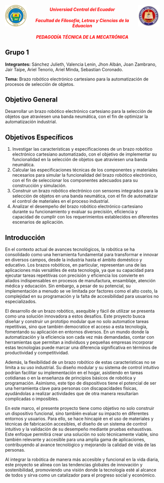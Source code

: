 <img src="https://github.com/Johanker11/Proyecto-tecnologico-UCE-/blob/549f47d37fcd483a36566e6ae948e222ed73342e/Imagenes/descarga%20(1).jpg" width = 70 height = 70 align =  right figclass= margin-caption >  <img src="https://github.com/Johanker11/Proyecto-tecnologico-UCE-/blob/549f47d37fcd483a36566e6ae948e222ed73342e/Imagenes/descarga.jpg" 
width = 70 height =70 align = left figclass= margin-caption >

#### <center> <span style='color:red'>  *Universiad Central del Ecuador* </span>
#### <center> <span style='color:red'>  *Facultad de Filosofia, Letras y Ciencias de la Eduacion* </span>
#### <center> <span style='color:red'>  *PEDAGODÍA TÉCNICA DE LA MECATRÓNICA* </span>


##   <span style="color: black;">Grupo 1</span>   

**Integrantes:** Sánchez Julieth, Valencia Lenin, Jhon Albán, Joan Zambrano, Jair Taípe, Ariel Tenorio, Ariel Minda, Sebastian Coronado.  

**Tema:** Brazo robótico electrónico cartesiano para la automatización de procesos de selección de objetos.  

##   <span style="color: black;">Objetivo General</span>
Desarrollar un brazo robótico electrónico cartesiano para la selección de objetos que atraviesen una banda neumática, con el fin de optimizar la automatización industrial.  

##  <span style="color: black;">Objetivos Específicos</span> 
1. Investigar las características y especificaciones de un brazo robótico electrónico cartesiano automatizado, con el objetivo de implementar su funcionalidad en la selección de objetos que atraviesen una banda neumática.  
2. Calcular las especificaciones técnicas de los componentes y materiales necesarios para simular la funcionalidad del brazo robótico electrónico, con el fin de seleccionar los componentes adecuados para su construcción y simulación.  
3. Construir un brazo robótico electrónico con sensores integrados para la selección de objetos en una banda neumática, con el fin de automatizar el control de materiales en el proceso industrial.  
4. Analizar el desempeño del brazo robótico electrónico cartesiano durante su funcionamiento y evaluar su precisión, eficiencia y capacidad de cumplir con los requerimientos establecidos en diferentes escenarios de aplicación.  

##  <span style="color: black;">Introducción</span> 
En el contexto actual de avances tecnológicos, la robótica se ha consolidado como una herramienta fundamental para transformar e innovar en diversos campos, desde la industria hasta el ámbito doméstico y educativo. Los brazos robóticos, en particular, representan una de las aplicaciones más versátiles de esta tecnología, ya que su capacidad para ejecutar tareas repetitivas con precisión y eficiencia los convierte en aliados indispensables en procesos de manufactura, ensamblaje, atención médica y educación. Sin embargo, a pesar de su potencial, su implementación a menudo se ve limitada por factores como el alto costo, la complejidad en su programación y la falta de accesibilidad para usuarios no especializados.  

El desarrollo de un brazo robótico, asequible y fácil de utilizar se presenta como una solución innovadora a estos desafíos. Este proyecto busca diseñar y construir un prototipo modular que no solo automatice tareas repetitivas, sino que también democratice el acceso a esta tecnología, fomentando su aplicación en entornos diversos. En un mundo donde la automatización y la eficiencia son cada vez más demandadas, contar con herramientas que permitan a individuos y pequeñas empresas incorporar estas tecnologías puede marcar una diferencia significativa en términos de productividad y competitividad.  

Además, la flexibilidad de un brazo robótico de estas características no se limita a su uso industrial. Su diseño modular y su sistema de control intuitivo podrían facilitar su implementación en el hogar, asistiendo en tareas cotidianas o en la enseñanza de principios básicos de robótica y programación. Asimismo, este tipo de dispositivos tiene el potencial de ser una herramienta clave para personas con discapacidades físicas, ayudándolas a realizar actividades que de otra manera resultarían complicadas o imposibles.  

En este marco, el presente proyecto tiene como objetivo no solo construir un dispositivo funcional, sino también evaluar su impacto en diferentes entornos y usuarios. Para ello, se hace hincapié en el uso de materiales y técnicas de fabricación accesibles, el diseño de un sistema de control intuitivo y la validación de su desempeño mediante pruebas exhaustivas. Este enfoque permitirá crear una solución no solo técnicamente viable, sino también relevante y accesible para una amplia gama de aplicaciones, contribuyendo al avance tecnológico y mejorando la calidad de vida de las personas.  

Al integrar la robótica de manera más accesible y funcional en la vida diaria, este proyecto se alinea con las tendencias globales de innovación y sostenibilidad, promoviendo una visión donde la tecnología esté al alcance de todos y sirva como un catalizador para el progreso social y económico.  
